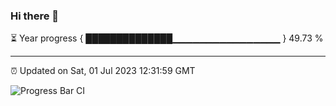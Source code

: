 ### Hi there 👋

⏳ Year progress { ██████████████▁▁▁▁▁▁▁▁▁▁▁▁▁▁▁▁ } 49.73 %

---

⏰ Updated on Sat, 01 Jul 2023 12:31:59 GMT

![Progress Bar CI](https://github.com/liununu/liununu/workflows/Progress%20Bar%20CI/badge.svg)
